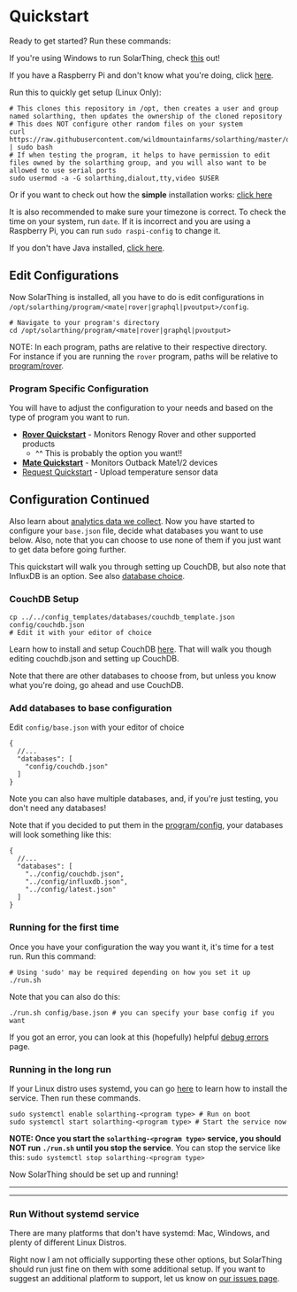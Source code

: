 # Quickstart
Ready to get started? Run these commands:

If you're using Windows to run SolarThing, check [this](windows_usage.md) out!

If you have a Raspberry Pi and don't know what you're doing, click [here](./raspberry_pi_setup.md).

Run this to quickly get setup (Linux Only):
```shell script
# This clones this repository in /opt, then creates a user and group named solarthing, then updates the ownership of the cloned repository
# This does NOT configure other random files on your system
curl https://raw.githubusercontent.com/wildmountainfarms/solarthing/master/other/linux/clone_install.sh | sudo bash
# If when testing the program, it helps to have permission to edit files owned by the solarthing group, and you will also want to be allowed to use serial ports
sudo usermod -a -G solarthing,dialout,tty,video $USER
```
Or if you want to check out how the **simple** installation works: [click here](../linux/clone_install.sh)

It is also recommended to make sure your timezone is correct. To check the time on your system, run `date`. If it is incorrect and
you are using a Raspberry Pi, you can run `sudo raspi-config` to change it.

If you don't have Java installed, [click here](installing_java.md).

## Edit Configurations
Now SolarThing is installed, all you have to do is edit configurations in `/opt/solarthing/program/<mate|rover|graphql|pvoutput>/config`.
```shell script
# Navigate to your program's directory
cd /opt/solarthing/program/<mate|rover|graphql|pvoutput>
```
NOTE: In each program, paths are relative to their respective directory.<br/>
For instance if you are running the `rover` program, paths will be relative to [program/rover](../../program/rover).

### Program Specific Configuration
You will have to adjust the configuration to your needs and based on the type of program you want to run.

* [**Rover Quickstart**](quickstart_rover.md) - Monitors Renogy Rover and other supported products
  * ^^ This is probably the option you want!!
* [**Mate Quickstart**](quickstart_mate.md) - Monitors Outback Mate1/2 devices
* [Request Quickstart](quickstart_request.md) - Upload temperature sensor data

## Configuration Continued
Also learn about [analytics data we collect](./google_analytics.md).
Now you have started to configure your `base.json` file, decide what databases you want to use below. 
Also, note that you can choose to use none of them if you just want to get data before going further.

This quickstart will walk you through setting up CouchDB, but also note that InfluxDB is an option.
See also [database choice](database_choice.md).

### CouchDB Setup
```shell script
cp ../../config_templates/databases/couchdb_template.json config/couchdb.json
# Edit it with your editor of choice
```
Learn how to install and setup CouchDB [here](couchdb_setup.md). That will walk you though editing couchdb.json
and setting up CouchDB.

Note that there are other databases to choose from, but unless you know what you're doing, go ahead and use CouchDB.


### Add databases to base configuration
Edit `config/base.json` with your editor of choice
```json5
{
  //...
  "databases": [
    "config/couchdb.json"
  ]
}
```
Note you can also have multiple databases, and, if you're just testing, you don't need any databases!

Note that if you decided to put them in the [program/config](../../program/config), your databases will look something like this:
```json5
{
  //...
  "databases": [
    "../config/couchdb.json",
    "../config/influxdb.json",
    "../config/latest.json"
  ]
}
```

### Running for the first time
Once you have your configuration the way you want it, it's time for a test run. Run this command:
```shell script
# Using 'sudo' may be required depending on how you set it up
./run.sh
```
Note that you can also do this:
```shell script
./run.sh config/base.json # you can specify your base config if you want
```

If you got an error, you can look at this (hopefully) helpful [debug errors](debug_errors.md) page.

### Running in the long run
If your Linux distro uses systemd, you can go [here](../systemd/README.md) to learn how to install the service. Then run these commands.
```shell script
sudo systemctl enable solarthing-<program type> # Run on boot
sudo systemctl start solarthing-<program type> # Start the service now
```
**NOTE: Once you start the `solarthing-<program type>` service, you should NOT run `./run.sh` until you stop the service**.
You can stop the service like this: `sudo systemctl stop solarthing-<program type>`


Now SolarThing should be set up and running!

---

---

### Run Without systemd service
There are many platforms that don't have systemd: Mac, Windows, and plenty of different Linux Distros.

Right now I am not officially supporting these other options, but SolarThing should run just fine
on them with some additional setup. If you want to suggest an additional platform to support, let us know
on [our issues page](https://github.com/wildmountainfarms/solarthing/issues).

